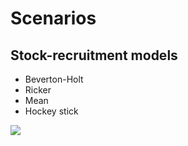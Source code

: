 

# Scenarios

## Stock-recruitment models

- Beverton-Holt
- Ricker
- Mean
- Hockey stick

![]("png/srm.png")

